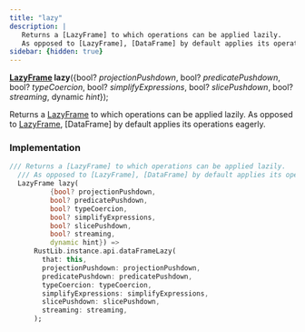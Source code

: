 ```yaml
---
title: "lazy"
description: |
   Returns a [LazyFrame] to which operations can be applied lazily.
   As opposed to [LazyFrame], [DataFrame] by default applies its operations eagerly.
sidebar: {hidden: true}
---
```

<span class="dart-code"><strong>[LazyFrame] lazy</strong>({<span class="nobr">bool? <i>projectionPushdown</i></span>, <span class="nobr">bool? <i>predicatePushdown</i></span>, <span class="nobr">bool? <i>typeCoercion</i></span>, <span class="nobr">bool? <i>simplifyExpressions</i></span>, <span class="nobr">bool? <i>slicePushdown</i></span>, <span class="nobr">bool? <i>streaming</i></span>, <span class="nobr">dynamic <i>hint</i></span>});</span>

 Returns a [LazyFrame] to which operations can be applied lazily.
 As opposed to [LazyFrame], [DataFrame] by default applies its operations eagerly.
### Implementation
```dart
/// Returns a [LazyFrame] to which operations can be applied lazily.
  /// As opposed to [LazyFrame], [DataFrame] by default applies its operations eagerly.
  LazyFrame lazy(
          {bool? projectionPushdown,
          bool? predicatePushdown,
          bool? typeCoercion,
          bool? simplifyExpressions,
          bool? slicePushdown,
          bool? streaming,
          dynamic hint}) =>
      RustLib.instance.api.dataFrameLazy(
        that: this,
        projectionPushdown: projectionPushdown,
        predicatePushdown: predicatePushdown,
        typeCoercion: typeCoercion,
        simplifyExpressions: simplifyExpressions,
        slicePushdown: slicePushdown,
        streaming: streaming,
      );
```

[LazyFrame]: /reference/classes/lazyframe